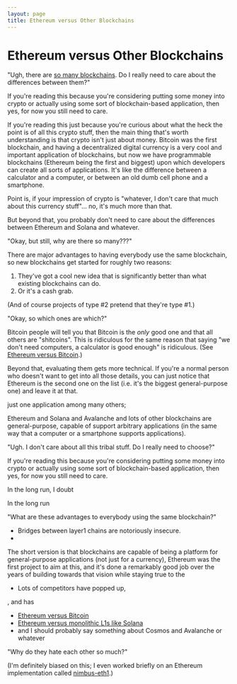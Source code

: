 ```yaml
---
layout: page
title: Ethereum versus Other Blockchains
---
```

# Ethereum versus Other Blockchains

"Ugh, there are [so many blockchains](https://www.coingecko.com/en/categories/layer-1). Do I really need to care about the differences between them?"

If you're reading this because you're considering putting some money into crypto or actually using some sort of blockchain-based application, then yes, for now you still need to care.

If you're reading this just because you're curious about what the heck the point is of all this crypto stuff, then the main thing that's worth understanding is that crypto isn't just about money. Bitcoin was the first blockchain, and having a decentralized digital currency is a very cool and important application of blockchains, but now we have programmable blockchains (Ethereum being the first and biggest) upon which developers can create all sorts of applications. It's like the difference between a calculator and a computer, or between an old dumb cell phone and a smartphone.

Point is, if your impression of crypto is "whatever, I don't care that much about this currency stuff"... no, it's much more than that.

But beyond that, you probably don't need to care about the differences between Ethereum and Solana and whatever.


"Okay, but still, why are there so many???"

There are major advantages to having everybody use the same blockchain, so new blockchains get started for roughly two reasons:
  1. They've got a cool new idea that is significantly better than what existing blockchains can do.
  2. Or it's a cash grab.

(And of course projects of type #2 pretend that they're type #1.)


"Okay, so which ones are which?"

Bitcoin people will tell you that Bitcoin is the *only* good one and that all others are "shitcoins". This is ridiculous for the same reason that saying "we don't need computers, a calculator is good enough" is ridiculous. (See [Ethereum versus Bitcoin](/pages/ethereum-versus-bitcoin).)

Beyond that, evaluating them gets more technical. If you're a normal person who doesn't want to get into all those details, you can just notice that Ethereum is the second one on the list (i.e. it's the biggest general-purpose one) and leave it at that.


just one application among many others; 


 Ethereum and Solana and Avalanche and lots of other blockchains are general-purpose, capable of support arbitrary applications (in the same way that a computer or a smartphone supports applications).






"Ugh. I don't care about all this tribal stuff. Do I really need to choose?"

If you're reading this because you're considering putting some money into crypto or actually using some sort of blockchain-based application, then yes, for now you still need to care.

In the long run, I doubt 


In the long run






"What are these advantages to everybody using the same blockchain?"

  - Bridges between layer1 chains are notoriously insecure.
  - 


The short version is that blockchains are capable of being a platform for general-purpose applications (not just for a currency), Ethereum was the first project to aim at this, and it's done a remarkably good job over the years of building towards that vision while staying true to the 
  - Lots of competitors have popped up, 
  
  
  , and has 



  - [Ethereum versus Bitcoin](/pages/ethereum-versus-bitcoin)
  - [Ethereum versus monolithic L1s like Solana](/pages/ethereum-versus-solana)
  - and I should probably say something about Cosmos and Avalanche or whatever


"Why do they hate each other so much?"








(I'm definitely biased on this; I even worked briefly on an Ethereum implementation called [nimbus-eth1](https://github.com/status-im/nimbus-eth1).)
